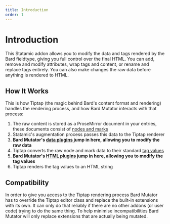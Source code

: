 ```yaml
---
title: Introduction
order: 1
---
```


# Introduction

This Statamic addon allows you to modify the data and tags rendered by the Bard fieldtype, giving you full control over the final HTML. You can add, remove and modify attributes, wrap tags and content, or rename and replace tags entirely. You can also make changes the raw data before anything is rendered to HTML.

## How It Works

This is how Tiptap (the magic behind Bard's content format and rendering) handles the rendering process, and how Bard Mutator interacts with that process:

1. The raw content is stored as a ProseMirror document in your entries, these documents consist of [nodes and marks](formats)
2. Statamic's augmentation process passes this data to the Tiptap renderer
3. **Bard Mutator's [data plugins](plugins#data-plugins) jump in here, allowing you to modify the raw data**
4. Tiptap converts the raw node and mark data to their standard [tag values](formats#html-values)
5. **Bard Mutator's [HTML plugins](plugins#html-plugins) jump in here, allowing you to modify the tag values**
6. Tiptap renders the tag values to an HTML string

## Compatibility

In order to give you access to the Tiptap rendering process Bard Mutator has to override the Tiptap editor class and replace the built-in extensions with its own. It can only do that reliably if there are no other addons (or user code) trying to do the same thing. To help minimise incompatibilities Bard Mutator will only replace extensions that are actually being mutated.
